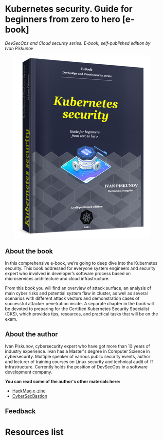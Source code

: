 # Kubernetes security. Guide for beginners from zero to hero [e-book]
_DevSecOps and Cloud security series. E-book, self-published edition by Ivan Piskunov_

<p align="center">
  <img src="3D_cover_photo-resizer.png" />
</p>

## About the book
In this comprehensive e-book, we’re going to deep dive into the Kubernetes security. This book addressed for everyone system engineers and security expert who involved in developer’s software process based on microservices architecture and cloud infrastructure.

From this book you will find an overview of attack surface, an analysis of main cyber risks and potential system flaw in cluster, as well as several scenarios with different attack vectors and demonstration cases of successful attacker penetration inside. A separate chapter in the book will be devoted to preparing for the Certified Kubernetes Security Specialist (CKS), which provides tips, resources, and practical tasks that will be on the exam.

## About the author
Ivan Piskunov, cybersecurity expert who have got more than 10 years of industry experience. Ivan has a Master's degree in Computer Science in cybersecurity. Multiple speaker of various public security events, author and lecturer of training courses on Linux security and technical audit of IT infrastructure. Currently holds the position of DevSecOps in a software development company.

**You can read some of the author's other materials here:**
* [HackMag e-zine](https://hackmag.com/author/g14vano/)
* [CyberSecBastion](https://t.me/CyberSecBastion)

## Feedback

# Resources list
